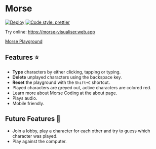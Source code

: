 # Morse

[![Deploy](https://github.com/Frequency21/morse/actions/workflows/firebase-hosting-merge.yml/badge.svg?branch=main)](https://morse-visualiser.web.app)
[![Code style: prettier](https://img.shields.io/badge/code_style-prettier-ff69b4.svg)](https://github.com/prettier/prettier)

Try online: https://morse-visualiser.web.app

[Morse Playground](sample.webm)

## Features ⭐

- **Type** characters by either clicking, tapping or typing.
- **Delete** unplayed characters using the backspace key.
- **Reset** the playground with the `Shift+C` shortcut.
- Played characters are greyed out, active characters are colored red.
- Learn more about Morse Coding at the about page.
- Plays audio.
- Mobile friendly.


## Future Features 🚀

- Join a lobby, play a character for each other and try to guess which character was played.
- Play against the computer.

